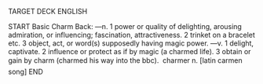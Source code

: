 TARGET DECK
ENGLISH

START
Basic
Charm
Back: —n. 1 power or quality of delighting, arousing admiration, or influencing; fascination, attractiveness. 2 trinket on a bracelet etc. 3 object, act, or word(s) supposedly having magic power. —v. 1 delight, captivate. 2 influence or protect as if by magic (a charmed life). 3 obtain or gain by charm (charmed his way into the bbc).  charmer n. [latin carmen song]
END
